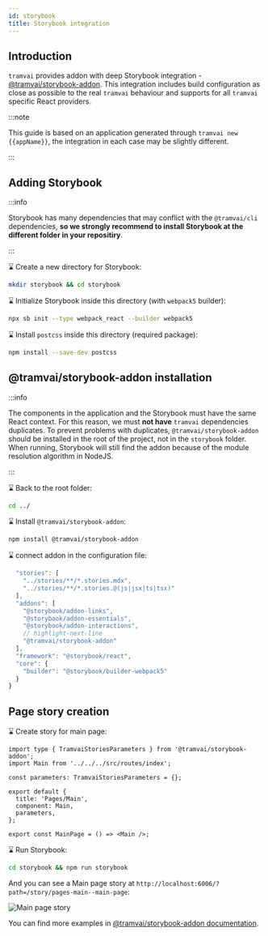 ```yaml
---
id: storybook
title: Storybook integration
---
```


## Introduction

`tramvai` provides addon with deep Storybook integration - [@tramvai/storybook-addon](references/libs/storybook-addon.md).
This integration includes build configuration as close as possible to the real `tramvai` behaviour and supports for all `tramvai` specific React providers.

:::note

This guide is based on an application generated through `tramvai new {{appName}}`, the integration in each case may be slightly different.

:::

## Adding Storybook

:::info

Storybook has many dependencies that may conflict with the `@tramvai/cli` dependencies, **so we strongly recommend to install Storybook at the different folder in your repositiry**.

:::

:hourglass: Create a new directory for Storybook:

```bash
mkdir storybook && cd storybook
```

:hourglass: Initialize Storybook inside this directory (with `webpack5` builder):

```bash
npx sb init --type webpack_react --builder webpack5
```

:hourglass: Install `postcss` inside this directory (required package):

```bash
npm install --save-dev postcss
```

## @tramvai/storybook-addon installation

:::info

The components in the application and the Storybook must have the same React context.
For this reason, we must **not have** `tramvai` dependencies duplicates.
To prevent problems with duplicates, `@tramvai/storybook-addon` should be installed in the root of the project, not in the `storybook` folder.
When running, Storybook will still find the addon because of the module resolution algorithm in NodeJS.

:::

:hourglass: Back to the root folder:

```bash
cd ../
```

:hourglass: Install `@tramvai/storybook-addon`:

```bash npm2yarn
npm install @tramvai/storybook-addon
```

:hourglass: connect addon in the configuration file:

```js title="storybook/.storybook/main.js"
  "stories": [
    "../stories/**/*.stories.mdx",
    "../stories/**/*.stories.@(js|jsx|ts|tsx)"
  ],
  "addons": [
    "@storybook/addon-links",
    "@storybook/addon-essentials",
    "@storybook/addon-interactions",
    // highlight-next-line
    "@tramvai/storybook-addon"
  ],
  "framework": "@storybook/react",
  "core": {
    "builder": "@storybook/builder-webpack5"
  }
}
```

## Page story creation

:hourglass: Create story for main page:

```tsx title="storybook/stories/pages/main.stories.tsx"
import type { TramvaiStoriesParameters } from '@tramvai/storybook-addon';
import Main from '../../../src/routes/index';

const parameters: TramvaiStoriesParameters = {};

export default {
  title: 'Pages/Main',
  component: Main,
  parameters,
};

export const MainPage = () => <Main />;
```

:hourglass: Run Storybook:

```bash
cd storybook && npm run storybook
```

And you can see a Main page story at `http://localhost:6006/?path=/story/pages-main--main-page`:

![Main page story](/img/guides/storybook/storybook-1.png)

You can find more examples in [@tramvai/storybook-addon documentation](references/libs/storybook-addon.md#how-to).
